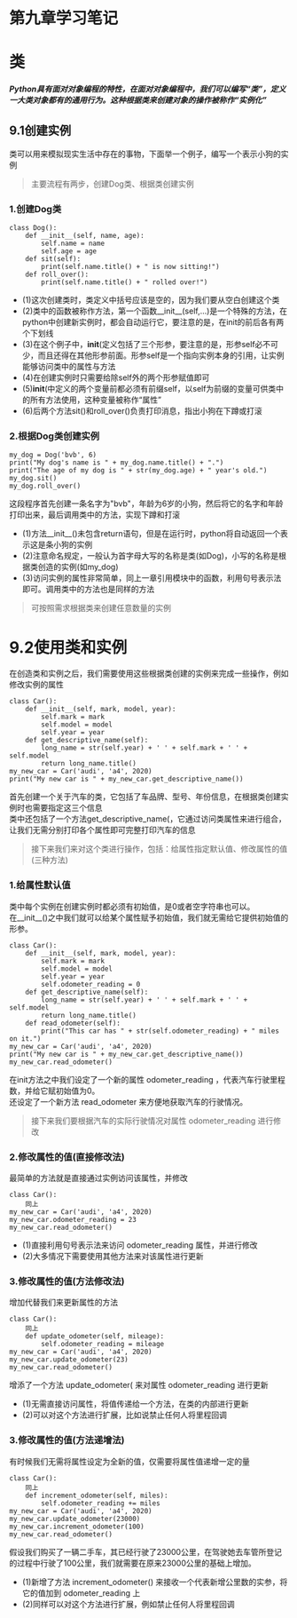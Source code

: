 第九章学习笔记
===
类
===
##### Python具有面对对象编程的特性，在面对对象编程中，我们可以编写“类”，定义一大类对象都有的通用行为。这种根据类来创建对象的操作被称作“实例化”
9.1创建实例
---
类可以用来模拟现实生活中存在的事物，下面举一个例子，编写一个表示小狗的实例<br>
> 主要流程有两步，创建Dog类、根据类创建实例<br>
### 1.创建Dog类
```
class Dog():
    def __init__(self, name, age):
        self.name = name
        self.age = age
    def sit(self):
        print(self.name.title() + " is now sitting!")
    def roll_over():
        print(self.name.title() + " rolled over!")
```
* (1)这次创建类时，类定义中括号应该是空的，因为我们要从空白创建这个类<br>
* (2)类中的函数被称作方法，第一个函数__init__(self,...)是一个特殊的方法，在python中创建新实例时，都会自动运行它，要注意的是，在init的前后各有两个下划线
* (3)在这个例子中，__init__(定义包括了三个形参，要注意的是，形参self必不可少，而且还得在其他形参前面。形参self是一个指向实例本身的引用，让实例能够访问类中的属性与方法
* (4)在创建实例时只需要给除self外的两个形参赋值即可
* (5)__init__(中定义的两个变量前都必须有前缀self，以self为前缀的变量可供类中的所有方法使用，这种变量被称作“属性”
* (6)后两个方法sit()和roll_over()负责打印消息，指出小狗在下蹲或打滚
### 2.根据Dog类创建实例
```
my_dog = Dog('bvb', 6)
print("My dog's name is " + my_dog.name.title() + ".")
print("The age of my dog is " + str(my_dog.age) + " year's old.")
my_dog.sit()
my_dog.roll_over()
```
这段程序首先创建一条名字为"bvb"，年龄为6岁的小狗，然后将它的名字和年龄打印出来，最后调用类中的方法，实现下蹲和打滚<br>
* (1)方法__init__()未包含return语句，但是在运行时，python将自动返回一个表示这是条小狗的实例
* (2)注意命名规定，一般认为首字母大写的名称是类(如Dog)，小写的名称是根据类创造的实例(如my_dog)
* (3)访问实例的属性非常简单，同上一章引用模块中的函数，利用句号表示法即可。调用类中的方法也是同样的方法

> 可按照需求根据类来创建任意数量的实例<br>

9.2使用类和实例
===
在创造类和实例之后，我们需要使用这些根据类创建的实例来完成一些操作，例如修改实例的属性
```
class Car():
    def __init__(self, mark, model, year):
        self.mark = mark
        self.model = model
        self.year = year
    def get_descriptive_name(self):
        long_name = str(self.year) + ' ' + self.mark + ' ' + self.model
        return long_name.title()
my_new_car = Car('audi', 'a4', 2020)
print("My new car is " + my_new_car.get_descriptive_name())
```
首先创建一个关于汽车的类，它包括了车品牌、型号、年份信息，在根据类创建实例时也需要指定这三个信息<br>
类中还包括了一个方法get_descriptive_name(，它通过访问类属性来进行组合，让我们无需分别打印各个属性即可完整打印汽车的信息<br>
> 接下来我们来对这个类进行操作，包括：给属性指定默认值、修改属性的值(三种方法)<br>
### 1.给属性默认值<br>
类中每个实例在创建实例时都必须有初始值，是0或者空字符串也可以。<br>
在__init__()之中我们就可以给某个属性赋予初始值，我们就无需给它提供初始值的形参。<br>
```
class Car():
    def __init__(self, mark, model, year):
        self.mark = mark
        self.model = model
        self.year = year
        self.odometer_reading = 0
    def get_descriptive_name(self):
        long_name = str(self.year) + ' ' + self.mark + ' ' + self.model
        return long_name.title()
    def read_odometer(self):
        print("This car has " + str(self.odometer_reading) + " miles on it.")
my_new_car = Car('audi', 'a4', 2020)
print("My new car is " + my_new_car.get_descriptive_name())
my_new_car.read_odometer()
```
在init方法之中我们设定了一个新的属性 odometer_reading ，代表汽车行驶里程数，并给它赋初始值为0。<br>
还设定了一个新方法 read_odometer 来方便地获取汽车的行驶情况。
> 接下来我们要根据汽车的实际行驶情况对属性 odometer_reading 进行修改<br>
### 2.修改属性的值(直接修改法)<br>
最简单的方法就是直接通过实例访问该属性，并修改
```
class Car():
    同上
my_new_car = Car('audi', 'a4', 2020)
my_new_car.odometer_reading = 23
my_new_car.read_odometer()
```
* (1)直接利用句号表示法来访问 odometer_reading 属性，并进行修改
* (2)大多情况下需要使用其他方法来对该属性进行更新
### 3.修改属性的值(方法修改法)<br>
增加代替我们来更新属性的方法
```
class Car():
    同上
    def update_odometer(self, mileage):
        self.odometer_reading = mileage
my_new_car = Car('audi', 'a4', 2020)
my_new_car.update_odometer(23)
my_new_car.read_odometer()
```
增添了一个方法 update_odometer( 来对属性 odometer_reading 进行更新
* (1)无需直接访问属性，将值传递给一个方法，在类的内部进行更新
* (2)可以对这个方法进行扩展，比如说禁止任何人将里程回调
### 3.修改属性的值(方法递增法)<br>
有时候我们无需将属性设定为全新的值，仅需要将属性值递增一定的量
```
class Car():
    同上
    def increment_odometer(self, miles):
        self.odometer_reading += miles
my_new_car = Car('audi', 'a4', 2020)
my_new_car.update_odometer(23000)
my_new_car.increment_odometer(100)
my_new_car.read_odometer()
```
假设我们购买了一辆二手车，其已经行驶了23000公里，在驾驶她去车管所登记的过程中行驶了100公里，我们就需要在原来23000公里的基础上增加。
* (1)新增了方法 increment_odometer() 来接收一个代表新增公里数的实参，将它的值加到 odometer_reading 上
* (2)同样可以对这个方法进行扩展，例如禁止任何人将里程回调